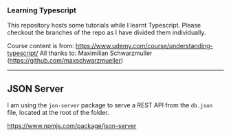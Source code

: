 ### Learning Typescript

This repository hosts some tutorials while I learnt Typescript. Please checkout the branches of the repo as I have
divided them individually.

Course content is from: https://www.udemy.com/course/understanding-typescript/
All thanks to: Maximilian Schwarzmuller (https://github.com/maxschwarzmueller)

___

## **JSON Server**

I am using the `jon-server` package to serve a REST API from the `db.json` file, located at the root of the folder.

<a href="https://www.npmjs.com/package/json-server" target="_blank">https://www.npmjs.com/package/json-server</a>